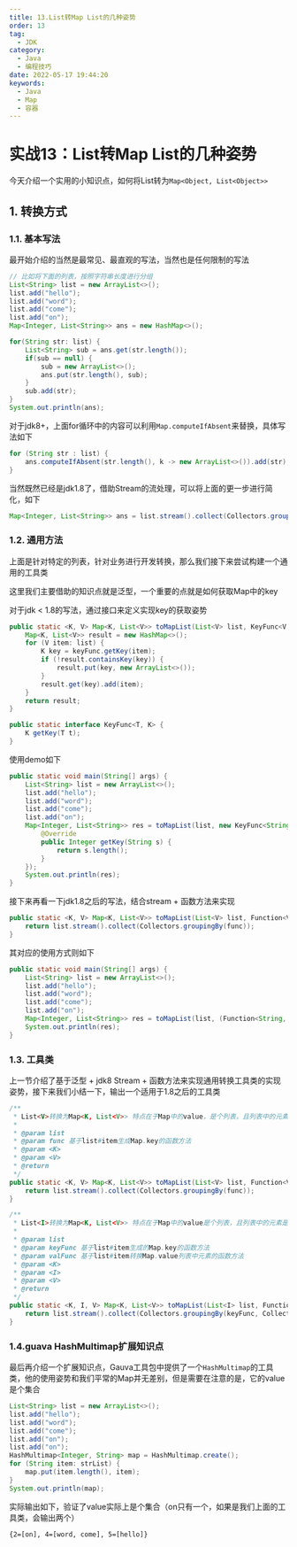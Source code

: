 ```yaml
---
title: 13.List转Map List的几种姿势
order: 13
tag:
  - JDK
category:
  - Java
  - 编程技巧
date: 2022-05-17 19:44:20
keywords:
  - Java
  - Map
  - 容器
---
```


# 实战13：List转Map List的几种姿势

今天介绍一个实用的小知识点，如何将List转为`Map<Object, List<Object>>`

<!-- more -->

## 1. 转换方式

### 1.1. 基本写法

最开始介绍的当然是最常见、最直观的写法，当然也是任何限制的写法

```java
// 比如将下面的列表，按照字符串长度进行分组
List<String> list = new ArrayList<>();
list.add("hello");
list.add("word");
list.add("come");
list.add("on");
Map<Integer, List<String>> ans = new HashMap<>();

for(String str: list) {
    List<String> sub = ans.get(str.length());
    if(sub == null) {
        sub = new ArrayList<>();
        ans.put(str.length(), sub);
    }
    sub.add(str);
}
System.out.println(ans);
```

对于jdk8+，上面for循环中的内容可以利用`Map.computeIfAbsent`来替换，具体写法如下

```java
for (String str : list) {
    ans.computeIfAbsent(str.length(), k -> new ArrayList<>()).add(str);
}
```

当然既然已经是jdk1.8了，借助Stream的流处理，可以将上面的更一步进行简化，如下

```java
Map<Integer, List<String>> ans = list.stream().collect(Collectors.groupingBy(String::length));
```

### 1.2. 通用方法

上面是针对特定的列表，针对业务进行开发转换，那么我们接下来尝试构建一个通用的工具类

这里我们主要借助的知识点就是泛型，一个重要的点就是如何获取Map中的key


对于jdk < 1.8的写法，通过接口来定义实现key的获取姿势

```java
public static <K, V> Map<K, List<V>> toMapList(List<V> list, KeyFunc<V, K> keyFunc) {
    Map<K, List<V>> result = new HashMap<>();
    for (V item: list) {
        K key = keyFunc.getKey(item);
        if (!result.containsKey(key)) {
            result.put(key, new ArrayList<>());
        }
        result.get(key).add(item);
    }
    return result;
}

public static interface KeyFunc<T, K> {
    K getKey(T t);
}
```

使用demo如下

```java
public static void main(String[] args) {
    List<String> list = new ArrayList<>();
    list.add("hello");
    list.add("word");
    list.add("come");
    list.add("on");
    Map<Integer, List<String>> res = toMapList(list, new KeyFunc<String, Integer>() {
        @Override
        public Integer getKey(String s) {
            return s.length();
        }
    });
    System.out.println(res);
}
```

接下来再看一下jdk1.8之后的写法，结合stream + 函数方法来实现

```java
public static <K, V> Map<K, List<V>> toMapList(List<V> list, Function<V, K> func) {
    return list.stream().collect(Collectors.groupingBy(func));
}
````

其对应的使用方式则如下

```java
public static void main(String[] args) {
    List<String> list = new ArrayList<>();
    list.add("hello");
    list.add("word");
    list.add("come");
    list.add("on");
    Map<Integer, List<String>> res = toMapList(list, (Function<String, Integer>) String::length);
    System.out.println(res);
}
```

### 1.3. 工具类

上一节介绍了基于泛型 + jdk8 Stream + 函数方法来实现通用转换工具类的实现姿势，接下来我们小结一下，输出一个适用于1.8之后的工具类

```java
/**
 * List<V>转换为Map<K, List<V>> 特点在于Map中的value，是个列表，且列表中的元素就是从原列表中的元素
 *
 * @param list
 * @param func 基于list#item生成Map.key的函数方法
 * @param <K>
 * @param <V>
 * @return
 */
public static <K, V> Map<K, List<V>> toMapList(List<V> list, Function<V, K> func) {
    return list.stream().collect(Collectors.groupingBy(func));
}

/**
 * List<I>转换为Map<K, List<V>> 特点在于Map中的value是个列表，且列表中的元素是由list.item转换而来
 *
 * @param list
 * @param keyFunc 基于list#item生成的Map.key的函数方法
 * @param valFunc 基于list#item转换Map.value列表中元素的函数方法
 * @param <K>
 * @param <I>
 * @param <V>
 * @return
 */
public static <K, I, V> Map<K, List<V>> toMapList(List<I> list, Function<I, K> keyFunc, Function<I, V> valFunc) {
    return list.stream().collect(Collectors.groupingBy(keyFunc, Collectors.mapping(valFunc, Collectors.toList())));
}
```

### 1.4.guava HashMultimap扩展知识点

最后再介绍一个扩展知识点，Gauva工具包中提供了一个`HashMultimap`的工具类，他的使用姿势和我们平常的Map并无差别，但是需要在注意的是，它的value是个集合

```java
List<String> list = new ArrayList<>();
list.add("hello");
list.add("word");
list.add("come");
list.add("on");
list.add("on");
HashMultimap<Integer, String> map = HashMultimap.create();
for (String item: strList) {
    map.put(item.length(), item);
}
System.out.println(map);
```

实际输出如下，验证了value实际上是个集合（on只有一个，如果是我们上面的工具类，会输出两个）

```
{2=[on], 4=[word, come], 5=[hello]}
```

